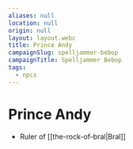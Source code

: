 ```yaml
---
aliases: null
location: null
origin: null
layout: layout.webc
title: Prince Andy
campaignSlug: spelljammer-bebop
campaignTitle: Spelljammer Bebop
tags:
  - npcs
---
```

# Prince Andy

- Ruler of [[the-rock-of-bral|Bral]]

